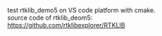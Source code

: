 test rtklib_demo5 on VS code platform with cmake.  
source code of rtklib_deom5:  
https://github.com/rtklibexplorer/RTKLIB